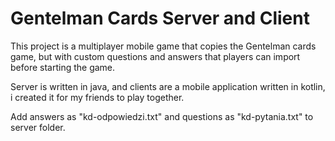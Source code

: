 # Gentelman Cards Server and Client
This project is a multiplayer mobile game that copies the Gentelman cards game, but with custom questions and answers that players can import before starting the game. 

Server is written in java, and clients are a mobile application written in kotlin, i created it for my friends to play together.


Add answers as "kd-odpowiedzi.txt" and questions as "kd-pytania.txt" to server folder.
